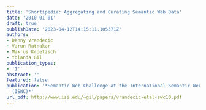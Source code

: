 ```yaml
---
title: 'Shortipedia: Aggregating and Curating Semantic Web Data'
date: '2010-01-01'
draft: true
publishDate: '2023-04-12T14:15:11.105371Z'
authors:
- Denny Vrandecic
- Varun Ratnakar
- Makrus Kroetzsch
- Yolanda Gil
publication_types:
- '1'
abstract: ''
featured: false
publication: '*Semantic Web Challenge at the International Semantic Web Conference
  (ISWC)*'
url_pdf: http://www.isi.edu/~gil/papers/vrandecic-etal-swc10.pdf
---
```


